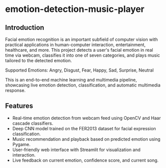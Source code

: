 # emotion-detection-music-player

## Introduction
Facial emotion recognition is an important subfield of computer vision with practical applications in human-computer interaction, entertainment, healthcare, and more. This project detects a user's facial emotion in real time via webcam, classifies it into one of seven categories, and plays music tailored to the detected emotion.

Supported Emotions: Angry, Disgust, Fear, Happy, Sad, Surprise, Neutral

This is an end-to-end machine learning and multimedia pipeline, showcasing live emotion detection, classification, and automatic multimedia response.

## Features
- Real-time emotion detection from webcam feed using OpenCV and Haar cascade classifiers.
- Deep CNN model trained on the FER2013 dataset for facial expression classification.
- Music recommendation and playback based on predicted emotion using Pygame.
- User-friendly web interface with Streamlit for visualization and interaction.
- Live feedback on current emotion, confidence score, and current song.
